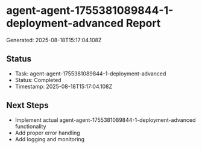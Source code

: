 # agent-agent-1755381089844-1-deployment-advanced Report

Generated: 2025-08-18T15:17:04.108Z

## Status
- Task: agent-agent-1755381089844-1-deployment-advanced
- Status: Completed
- Timestamp: 2025-08-18T15:17:04.108Z

## Next Steps
- Implement actual agent-agent-1755381089844-1-deployment-advanced functionality
- Add proper error handling
- Add logging and monitoring

